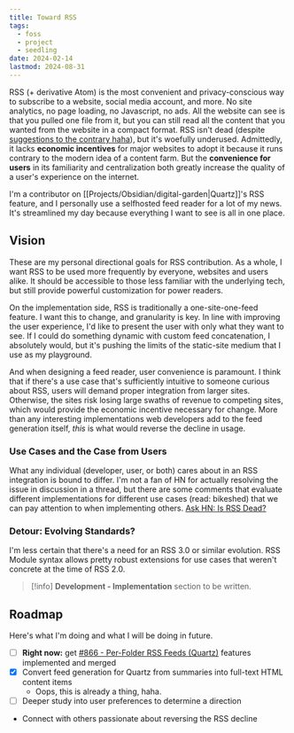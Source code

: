 ```yaml
---
title: Toward RSS
tags:
  - foss
  - project
  - seedling
date: 2024-02-14
lastmod: 2024-08-31
---
```

RSS (+ derivative Atom) is the most convenient and privacy-conscious way to subscribe to a website, social media account, and more. No site analytics, no page loading, no Javascript, no ads. All the website can see is that you pulled one file from it, but you can still read all the content that you wanted from the website in a compact format. RSS isn't dead (despite [suggestions to the contrary haha](https://rss-is-dead.lol)), but it's woefully underused. Admittedly, it lacks **economic incentives** for major websites to adopt it because it runs contrary to the modern idea of a content farm. But the **convenience for users** in its familiarity and centralization both greatly increase the quality of a user's experience on the internet. 

I'm a contributor on [[Projects/Obsidian/digital-garden|Quartz]]'s RSS feature, and I personally use a selfhosted feed reader for a lot of my news. It's streamlined my day because everything I want to see is all in one place.
## Vision
These are my personal directional goals for RSS contribution. As a whole, I want RSS to be used more frequently by everyone, websites and users alike. It should be accessible to those less familiar with the underlying tech, but still provide powerful customization for power readers.

On the implementation side, RSS is traditionally a one-site-one-feed feature. I want this to change, and granularity is key. In line with improving the user experience, I'd like to present the user with only what they want to see. If I could do something dynamic with custom feed concatenation, I absolutely would, but it's pushing the limits of the static-site medium that I use as my playground.

And when designing a feed reader, user convenience is paramount. I think that if there's a use case that's sufficiently intuitive to someone curious about RSS, users will demand proper integration from larger sites. Otherwise, the sites risk losing large swaths of revenue to competing sites, which would provide the economic incentive necessary for change. More than any interesting implementations web developers add to the feed generation itself, *this* is what would reverse the decline in usage.
### Use Cases and the Case from Users
What any individual (developer, user, or both) cares about in an RSS integration is bound to differ. I'm not a fan of HN for actually resolving the issue in discussion in a thread, but there are some comments that evaluate different implementations for different use cases (read: bikeshed) that we can pay attention to when implementing others. [Ask HN: Is RSS Dead?](https://news.ycombinator.com/item?id=22497184)
### Detour: Evolving Standards?
I'm less certain that there's a need for an RSS 3.0 or similar evolution. RSS Module syntax allows pretty robust extensions for use cases that weren't concrete at the time of RSS 2.0. 

> [!info]
> **Development - Implementation** section to be written.

## Roadmap
Here's what I'm doing and what I will be doing in future.
- [ ] **Right now:** get [#866 - Per-Folder RSS Feeds (Quartz)](https://github.com/jackyzha0/quartz/pull/866) features implemented and merged
- [x] Convert feed generation for Quartz from summaries into full-text HTML content items
	- Oops, this is already a thing, haha.
- [ ] Deeper study into user preferences to determine a direction
- Connect with others passionate about reversing the RSS decline
